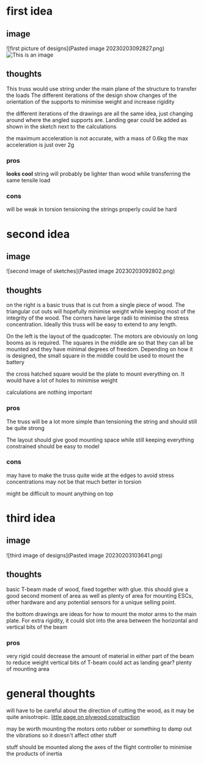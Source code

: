 # first idea
## image
![first picture of designs](Pasted image 20230203092827.png)
![This is an image](https://myoctocat.com/assets/images/base-octocat.svg)
## thoughts
This truss would use string under the main plane of the structure to transfer the loads
The different iterations of the design show changes of the orientation of the supports to minimise weight and increase rigidity

the different iterations of the drawings are all the same idea, just changing around where the angled supports are. Landing gear could be added as shown in the sketch next to the calculations

the maximum acceleration is not accurate, with a mass of 0.6kg the max acceleration is just over 2g

### pros
**looks cool**
string will probably be lighter than wood while transferring the same tensile load

### cons
will be weak in torsion
tensioning the strings properly could be hard

# second idea
## image
![second image of sketches](Pasted image 20230203092802.png)
## thoughts
on the right is a basic truss that is cut from a single piece of wood. The triangular cut outs will hopefully minimise weight while keeping most of the integrity of the wood. The corners have large radii to minimise the stress concentration.
Ideally this truss will be easy to extend to any length.

On the left is the layout of the quadcopter. The motors are obviously on long booms as is required. The squares in the middle are so that they can all be mounted and they have minimal degrees of freedom. 
Depending on how it is designed, the small square in the middle could be used to mount the battery

the cross hatched square would be the plate to mount everything on. It would have a lot of holes to minimise weight

calculations are nothing important

### pros
The truss will be a lot more simple than tensioning the string and should still be quite strong

The layout should give good mounting space while still keeping everything constrained
should be easy to model

### cons
may have to make the truss quite wide at the edges to avoid stress concentrations
may not be that much better in torsion

might be difficult to mount anything on top

# third idea
## image
![third image of designs](Pasted image 20230203103641.png)

## thoughts
basic T-beam made of wood, fixed together with glue. this should give a good second moment of area as well as plenty of area for mounting ESCs, other hardware and any potential sensors for a unique selling point.

the bottom drawings are ideas for how to mount the motor arms to the main plate. For extra rigidity, it could slot into the area between the horizontal and vertical bits of the beam

### pros
very rigid
could decrease the amount of material in either part of the beam to reduce weight
vertical bits of T-beam could act as landing gear?
plenty of mounting area

# general thoughts
will have to be careful about the direction of cutting the wood, as it may be quite anisotropic. 
[little page on plywood construction](https://technologystudent.com/joints/plywood1.html)

may be worth mounting the motors onto rubber or something to damp out the vibrations so it doesn't affect other stuff 

stuff should be mounted along the axes of the flight controller to minimise the products of inertia


